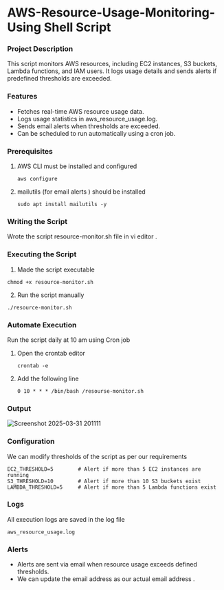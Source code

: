 # AWS-Resource-Usage-Monitoring-Using Shell Script

<h3>Project Description</h3>

This script monitors AWS resources, including EC2 instances, S3 buckets, Lambda functions, and IAM users. It logs usage details and sends alerts if predefined thresholds are exceeded.

<h3>Features</h3>

  <ul>
   <li>Fetches real-time AWS resource usage data.</li> 
    <li>Logs usage statistics in aws_resource_usage.log.</li>
    <li>Sends email alerts when thresholds are exceeded.</li>
    <li>Can be scheduled to run automatically using a cron job.</li>
  </ul>


<h3>Prerequisites</h3>

1. AWS CLI must be installed and configured
   ```
   aws configure
   ```

2. mailutils (for email alerts ) should be installed
   ```
   sudo apt install mailutils -y
   ```


<h3>Writing the Script</h3>
Wrote the script resource-monitor.sh file in vi editor .

<h3>Executing the Script </h3>

1. Made the script executable 

``` 
chmod +x resource-monitor.sh
```


2. Run the script manually

```
./resource-monitor.sh
```


<h3>Automate Execution </h3>
Run the script daily at 10 am using Cron job 

1. Open the crontab editor

   ```
   crontab -e
   ```

2. Add the following line

   ```
   0 10 * * * /bin/bash /resourse-monitor.sh
   ```

<h3>Output </h3>

![Screenshot 2025-03-31 201111](https://github.com/user-attachments/assets/0f1b96a4-4ee8-4195-a6e1-2127d949aecb)


<h3>Configuration</h3>

We can modify thresholds of the script as per our requirements 

```
EC2_THRESHOLD=5        # Alert if more than 5 EC2 instances are running
S3_THRESHOLD=10        # Alert if more than 10 S3 buckets exist
LAMBDA_THRESHOLD=5     # Alert if more than 5 Lambda functions exist
```

<h3>Logs</h3>

All execution logs are saved in the log file 

```
aws_resource_usage.log
```


<h3>Alerts </h3>
<ul>
  <li>Alerts are sent via email when resource usage exceeds defined thresholds.</li>
  <li>We can update the email address as our actual email address .</li>
</ul>
  

